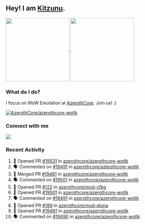 ## Hey! I am [Kitzunu](https://Github.com/Kitzunu).

<!--
[![Kitzunu's Github stats](https://github-readme-stats.vercel.app/api?username=kitzunu&theme=github_dark&show_icons=true&number_format=long)](https://github.com/Kitzunu)

[![Kitzunu's Language stats](https://github-readme-stats.vercel.app/api/top-langs/?username=Kitzunu&layout=donut&theme=github_dark)](https://github.com/Kitzunu)
-->

<a href="https://github.com/Kitzunu">
  <img height=200 align="center" src="https://github-readme-stats.vercel.app/api?username=kitzunu&theme=github_dark&show_icons=true&number_format=long" />
</a>
<a href="https://github.com/Kitzunu">
  <img height=200 align="center" src="https://github-readme-stats.vercel.app/api/top-langs/?username=Kitzunu&layout=donut&theme=github_dark" />
</a>

### What do I do?

I focus on WoW Emulation at [AzerothCore](https://github.com/AzerothCore). Join us! :)

[![AzerothCore/azerothcore-wotlk](https://github-readme-stats.vercel.app/api/pin/?username=AzerothCore&repo=azerothcore-wotlk&theme=github_dark&show_owner=true)](https://github.com/azerothcore/azerothcore-wotlk)

### Connect with me
[![](https://img.shields.io/badge/AzerothCore%20Discord-Connect%20with%20me!-green)](https://discord.com/invite/gkt4y2x)

### Recent Activity

<!--START_SECTION:activity-->
1. 💪 Opened PR [#19531](https://github.com/azerothcore/azerothcore-wotlk/pull/19531) in [azerothcore/azerothcore-wotlk](https://github.com/azerothcore/azerothcore-wotlk)
2. 🗣 Commented on [#19491](https://github.com/azerothcore/azerothcore-wotlk/pull/19491#issuecomment-2258367572) in [azerothcore/azerothcore-wotlk](https://github.com/azerothcore/azerothcore-wotlk)
3. 🎉 Merged PR [#19481](https://github.com/azerothcore/azerothcore-wotlk/pull/19481) in [azerothcore/azerothcore-wotlk](https://github.com/azerothcore/azerothcore-wotlk)
4. 🗣 Commented on [#19501](https://github.com/azerothcore/azerothcore-wotlk/pull/19501#issuecomment-2254576032) in [azerothcore/azerothcore-wotlk](https://github.com/azerothcore/azerothcore-wotlk)
5. 💪 Opened PR [#122](https://github.com/azerothcore/mod-cfbg/pull/122) in [azerothcore/mod-cfbg](https://github.com/azerothcore/mod-cfbg)
6. 💪 Opened PR [#19501](https://github.com/azerothcore/azerothcore-wotlk/pull/19501) in [azerothcore/azerothcore-wotlk](https://github.com/azerothcore/azerothcore-wotlk)
7. 🗣 Commented on [#19491](https://github.com/azerothcore/azerothcore-wotlk/pull/19491#issuecomment-2254370457) in [azerothcore/azerothcore-wotlk](https://github.com/azerothcore/azerothcore-wotlk)
8. 💪 Opened PR [#189](https://github.com/azerothcore/mod-eluna/pull/189) in [azerothcore/mod-eluna](https://github.com/azerothcore/mod-eluna)
9. 💪 Opened PR [#19491](https://github.com/azerothcore/azerothcore-wotlk/pull/19491) in [azerothcore/azerothcore-wotlk](https://github.com/azerothcore/azerothcore-wotlk)
10. 🗣 Commented on [#19490](https://github.com/azerothcore/azerothcore-wotlk/pull/19490#issuecomment-2254291117) in [azerothcore/azerothcore-wotlk](https://github.com/azerothcore/azerothcore-wotlk)
<!--END_SECTION:activity-->
